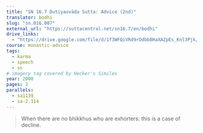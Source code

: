 ```yaml
---
title: "SN 16.7 Dutiyaovāda Sutta: Advice (2nd)"
translator: bodhi
slug: "sn.016.007"
external_url: "https://suttacentral.net/sn16.7/en/bodhi"
drive_links:
  - "https://drive.google.com/file/d/1f3WFQiVRd9rOdbb8HaXAZpEs_Knl3Pjk/view?usp=drivesdk"
course: monastic-advice
tags:
  - karma
  - speech
  - sn
# imagery tag covered by Hecker's Similes
year: 2000
pages: 2
parallels:
  - sa1139
  - sa-2.114
---
```


> When there are no bhikkhus who are exhorters: this is a case of decline.
